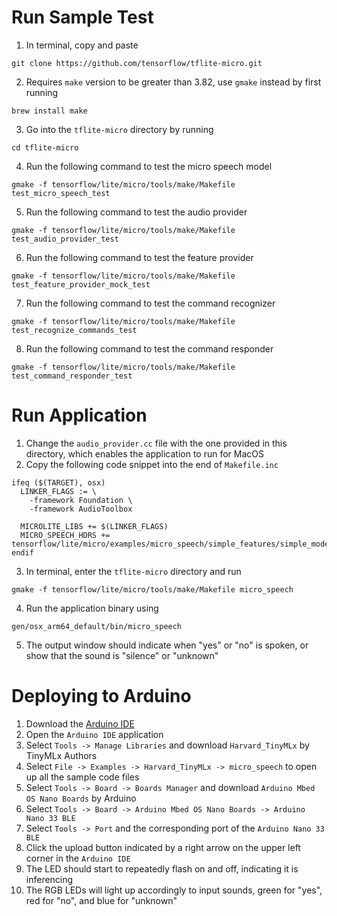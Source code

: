 # Run Sample Test
1. In terminal, copy and paste 
```
git clone https://github.com/tensorflow/tflite-micro.git
```
2. Requires `make` version to be greater than 3.82, use `gmake` instead by first running 
```
brew install make
```
3. Go into the `tflite-micro` directory by running 
```
cd tflite-micro
```
4. Run the following command to test the micro speech model
```
gmake -f tensorflow/lite/micro/tools/make/Makefile test_micro_speech_test
```
5. Run the following command to test the audio provider
```
gmake -f tensorflow/lite/micro/tools/make/Makefile test_audio_provider_test
```
6. Run the following command to test the feature provider
```
gmake -f tensorflow/lite/micro/tools/make/Makefile test_feature_provider_mock_test
```
7. Run the following command to test the command recognizer
```
gmake -f tensorflow/lite/micro/tools/make/Makefile test_recognize_commands_test
```
8. Run the following command to test the command responder
```
gmake -f tensorflow/lite/micro/tools/make/Makefile test_command_responder_test
```

# Run Application
1. Change the `audio_provider.cc` file with the one provided in this directory, which enables the application to run for MacOS
2. Copy the following code snippet into the end of `Makefile.inc`
```
ifeq ($(TARGET), osx)
  LINKER_FLAGS := \
    -framework Foundation \
    -framework AudioToolbox

  MICROLITE_LIBS += $(LINKER_FLAGS)
  MICRO_SPEECH_HDRS += tensorflow/lite/micro/examples/micro_speech/simple_features/simple_model_settings.h
endif
```
3. In terminal, enter the `tflite-micro` directory and run 
```
gmake -f tensorflow/lite/micro/tools/make/Makefile micro_speech
```
4. Run the application binary using 
```
gen/osx_arm64_default/bin/micro_speech
```
5. The output window should indicate when "yes" or "no" is spoken, or show that the sound is "silence" or "unknown"

# Deploying to Arduino
1. Download the [Arduino IDE](https://www.arduino.cc/en/software)
2. Open the `Arduino IDE` application
3. Select `Tools -> Manage Libraries` and download `Harvard_TinyMLx` by TinyMLx Authors
4. Select `File -> Examples -> Harvard_TinyMLx -> micro_speech` to open up all the sample code files
5. Select `Tools -> Board -> Boards Manager` and download `Arduino Mbed OS Nano Boards` by Arduino
6. Select `Tools -> Board -> Arduino Mbed OS Nano Boards -> Arduino Nano 33 BLE`
7. Select `Tools -> Port` and the corresponding port of the `Arduino Nano 33 BLE`
8. Click the upload button indicated by a right arrow on the upper left corner in the `Arduino IDE`
9. The LED should start to repeatedly flash on and off, indicating it is inferencing
10. The RGB LEDs will light up accordingly to input sounds, green for "yes", red for "no", and blue for "unknown"
